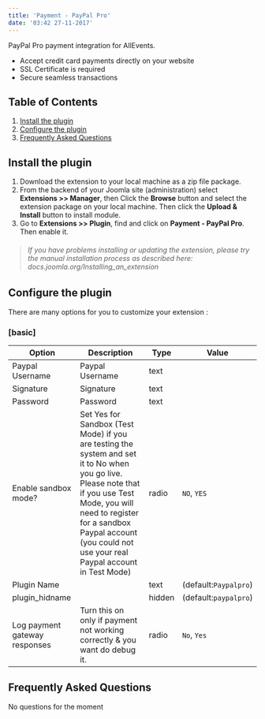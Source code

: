 ```yaml
---
title: 'Payment - PayPal Pro'
date: '03:42 27-11-2017'
---
```


PayPal Pro payment integration for AllEvents.
* Accept credit card payments directly on your website
* SSL Certificate is required
* Secure seamless transactions

## Table of Contents
1. [Install the plugin](#install-the-plugin)
2. [Configure the plugin](#configure-the-plugin)
3. [Frequently Asked Questions](#frequently-asked-questions)
	
## Install the plugin
1. Download the extension to your local machine as a zip file package. 
2. From the backend of your Joomla site (administration) select **Extensions >> Manager**, then Click the <b>Browse</b> button and select the extension package on your local machine. Then click the **Upload & Install** button to install module.
3. Go to **Extensions >> Plugin**, find and click on **Payment - PayPal Pro**. Then enable it.

> ###### If you have problems installing or updating the extension, please try the manual installation process as described here: docs.joomla.org/Installing_an_extension

## Configure the plugin
There are many options for you to customize your extension :
### [basic]
             
| Option | Description | Type | Value |
| ------ | ----------- | ---- | ----- |
|  Paypal Username | Paypal Username | text | |
|  Signature | Signature | text | |
|  Password | Password | text | |
|  Enable sandbox mode? | Set Yes for Sandbox (Test Mode) if you are testing the system and set it to No when you go live. Please note that if you use Test Mode, you will need to register for a sandbox Paypal account (you could not use your real Paypal account in Test Mode) | radio | `NO`, `YES`|
|  Plugin Name |  | text | (default:`Paypalpro`)|
|  plugin_hidname |  | hidden | (default:`paypalpro`)|
|  Log payment gateway responses | Turn this on only if payment not working correctly & you want do debug it. | radio | `No`, `Yes`|


## Frequently Asked Questions
No questions for the moment
